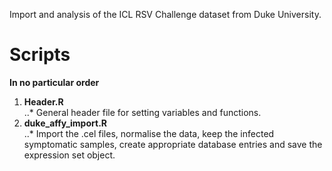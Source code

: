Import and analysis of the ICL RSV Challenge dataset from Duke University.

# Scripts
**In no particular order**  

1. **Header.R**  
..* General header file for setting variables and functions.  
2. **duke_affy_import.R**  
..* Import the .cel files, normalise the data, keep the infected symptomatic samples, create appropriate database entries and save the expression set object.  
